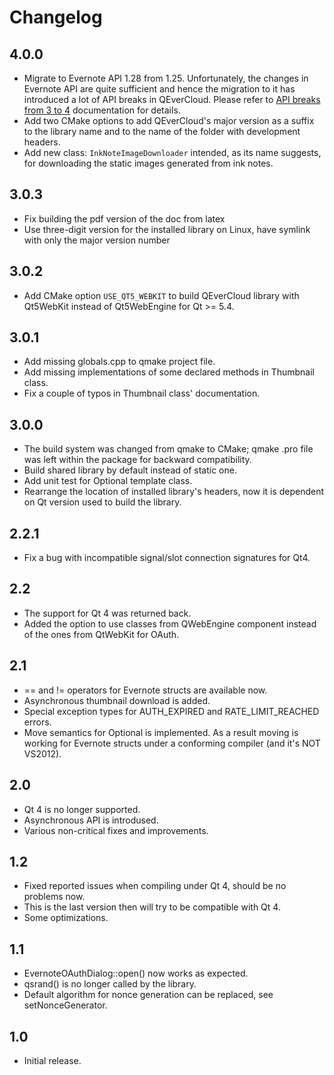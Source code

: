 # Changelog

## 4.0.0
  * Migrate to Evernote API 1.28 from 1.25. Unfortunately, the changes in Evernote API are quite sufficient and hence
    the migration to it has introduced a lot of API breaks in QEverCloud. Please refer to [API breaks from 3 to 4](API_breaks_3_to_4.md)
    documentation for details.
  * Add two CMake options to add QEverCloud's major version as a suffix to the library name and to the name of the folder with development headers.
  * Add new class: `InkNoteImageDownloader` intended, as its name suggests, for downloading the static images generated
    from ink notes.

## 3.0.3
  * Fix building the pdf version of the doc from latex
  * Use three-digit version for the installed library on Linux, have symlink with only the major version number

## 3.0.2
  * Add CMake option `USE_QT5_WEBKIT` to build QEverCloud library with Qt5WebKit instead of Qt5WebEngine for Qt >= 5.4.

## 3.0.1
  * Add missing globals.cpp to qmake project file.
  * Add missing implementations of some declared methods in Thumbnail class.
  * Fix a couple of typos in Thumbnail class' documentation.

## 3.0.0
  * The build system was changed from qmake to CMake; qmake .pro file was left within the package for backward compatibility.
  * Build shared library by default instead of static one.
  * Add unit test for Optional template class.
  * Rearrange the location of installed library's headers, now it is dependent on Qt version used to build the library.

## 2.2.1
  * Fix a bug with incompatible signal/slot connection signatures for Qt4.

## 2.2
  * The support for Qt 4 was returned back.
  * Added the option to use classes from QWebEngine component instead of the ones from QtWebKit for OAuth.

## 2.1
  * == and != operators for Evernote structs are available now.
  * Asynchronous thumbnail download is added.
  * Special exception types for AUTH_EXPIRED and RATE_LIMIT_REACHED errors.
  * Move semantics for Optional is implemented. As a result moving is working for Evernote structs under a conforming compiler (and it's NOT VS2012).

## 2.0
  * Qt 4 is no longer supported.
  * Asynchronous API is introdused.
  * Various non-critical fixes and improvements.

## 1.2
  * Fixed reported issues when compiling under Qt 4, should be no problems now.
  * This is the last version then will try to be compatible with Qt 4.
  * Some optimizations.

## 1.1
  * EvernoteOAuthDialog::open() now works as expected.
  * qsrand() is no longer called by the library.
  * Default algorithm for nonce generation can be replaced, see setNonceGenerator.

## 1.0
  * Initial release.
 
